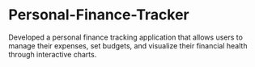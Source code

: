 # Personal-Finance-Tracker
Developed a personal finance tracking application that allows users to manage their expenses, set budgets, and visualize their financial health through interactive charts.
